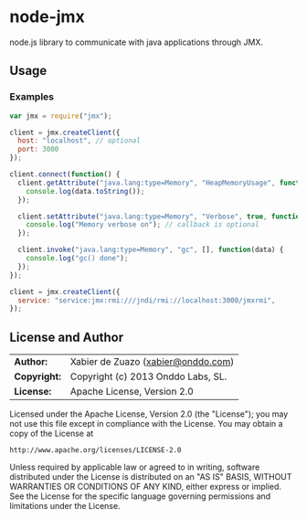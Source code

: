 # node-jmx

node.js library to communicate with java applications through JMX.

## Usage

### Examples

```js
var jmx = require("jmx");

client = jmx.createClient({
  host: "localhost", // optional
  port: 3000
});

client.connect(function() {
  client.getAttribute("java.lang:type=Memory", "HeapMemoryUsage", function(data) {
    console.log(data.toString());
  });

  client.setAttribute("java.lang:type=Memory", "Verbose", true, function(data) {
    console.log("Memory verbose on"); // callback is optional
  });

  client.invoke("java.lang:type=Memory", "gc", [], function(data) {
    console.log("gc() done");
  });
});
```

```js
client = jmx.createClient({
  service: "service:jmx:rmi:///jndi/rmi://localhost:3000/jmxrmi",
});
```

## License and Author

|                      |                                          |
|:---------------------|:-----------------------------------------|
| **Author:**          | Xabier de Zuazo (<xabier@onddo.com>)
| **Copyright:**       | Copyright (c) 2013 Onddo Labs, SL.
| **License:**         | Apache License, Version 2.0

Licensed under the Apache License, Version 2.0 (the "License");
you may not use this file except in compliance with the License.
You may obtain a copy of the License at

    http://www.apache.org/licenses/LICENSE-2.0

Unless required by applicable law or agreed to in writing, software
distributed under the License is distributed on an "AS IS" BASIS,
WITHOUT WARRANTIES OR CONDITIONS OF ANY KIND, either express or implied.
See the License for the specific language governing permissions and
limitations under the License.

